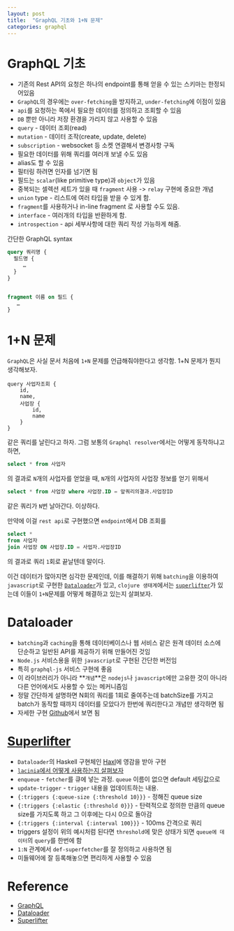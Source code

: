 ```yaml
---
layout: post
title:  "GraphQL 기초와 1+N 문제"
categories: graphql
---
```


# GraphQL 기초
- 기존의 Rest API의 요청은 하나의 endpoint를 통해 얻을 수 있는 스키마는 한정되어있음
- `GraphQL`의 경우에는 `over-fetching`을 방지하고, `under-fetching`에 이점이 있음
- `api`를 요청하는 쪽에서 필요한 데이터를 정의하고 조회할 수 있음
- `DB` 뿐만 아니라 저장 환경을 가리지 않고 사용할 수 있음
- `query` - 데이터 조회(read)
- `mutation` - 데이터 조작(create, update, delete)
- `subscription` - websocket 등 소켓 연결해서 변경사항 구독
- 필요한 데이터를 위해 쿼리를 여러개 보낼 수도 있음
- alias도 할 수 있음
- 필터링 하려면 인자를 넘기면 됨
- 필드는 `scalar`(like primitive type)과 `object`가 있음
- 중복되는 셀렉션 세트가 있을 때 `fragment` 사용 -> `relay` 구현에 중요한 개념
- `union` type - 리스트에 여러 타입을 받을 수 있게 함.
- `fragment`를 사용하거나 in-line fragment 로 사용할 수도 있음.
- `interface` - 여러개의 타입을 반환하게 함.
- `introspection` - api 세부사항에 대한 쿼리 작성 가능하게 해줌.

간단한 GraphQL syntax
```graphql
query 쿼리명 {
  필드명 {
     …
  }
}


fragment 이름 on 필드 {
   …
}
```

# 1+N 문제
`GraphQL`은 사실 문서 처음에 `1+N` 문제를 언급해줘야한다고 생각함. 1+N 문제가 뭔지 생각해보자.
```
query 사업자조회 {
    id,
    name,
    사업장 {
        id,
        name
    }
}
```
같은 쿼리를 날린다고 하자. 그럼 보통의 `Graphql resolver`에서는 어떻게 동작하냐고 하면,
```sql
select * from 사업자
```
의 결과로 `N`개의 사업자를 얻었을 때, `N`개의 사업자의 사업장 정보를 얻기 위해서
```sql
select * from 사업장 where 사업장.ID = 앞쿼리의결과.사업장ID
```
같은 쿼리가 `N`번 날아간다. 이상하다.

만약에 이걸 `rest api`로 구현했으면 `endpoint`에서 DB 조회를
```sql
select *
from 사업자
join 사업장 ON 사업장.ID = 사업자.사업장ID
```
의 결과로 쿼리 `1`회로 끝날텐데 말이다.

이건 데이터가 많아지면 심각한 문제인데, 이를 해결하기 위해 `batching`을 이용하여 `javascript`로 구현한 [`Dataloader`][dataloader]가 있고, `clojure 생태계`에서는 [`superlifter`][superlifter]가 있는데 이들이 `1+N`문제를 어떻게 해결하고 있는지 살펴보자.

# Dataloader
- `batching`과 `caching`을 통해 데이터베이스나 웹 서비스 같은 원격 데이터 소스에 단순하고 일반된 API를 제공하기 위해 만들어진 것임
- `Node.js` 서비스용을 위한 `javascript`로 구현된 간단한 버전임
- 특히 `graphql-js` 서비스 구현에 좋음
- 이 라이브러리가 아니라 **`개념`**은 `nodejs`나 `javascript`에만 고유한 것이 아니라 다른 언어에서도 사용할 수 있는 메커니즘임
- 정말 간단하게 설명하면 N회의 쿼리를 1회로 줄여주는데 batchSize를 가지고 batch가 동작할 때까지 데이터를 모았다가 한번에 쿼리한다고 개념만 생각하면 됨
- 자세한 구현 [Github][dataloader]에서 보면 됨

# [Superlifter][superlifter]
- `Dataloader`의 Haskell 구현체인 [Haxl](https://github.com/facebook/Haxl)에 영감을 받아 구현
- [`lacinia`에서 어떻게 사용하는지 살펴보자](https://github.com/oliyh/superlifter#lacinia-usage)
- `enqueue` - `fetcher`를 큐에 넣는 과정. `queue` 이름이 없으면 default 세팅값으로
- `update-trigger` - `trigger` 내용을 업데이트하는 내용.
- `{:triggers {:queue-size {:threshold 10}}}` - 정해진 queue size
- `{:triggers {:elastic {:threshold 0}}}` - 탄력적으로 정의한 만큼의 queue size를 가지도록 하고 그 이후에는 다시 0으로 돌아감
- `{:triggers {:interval {:interval 100}}}` - 100ms 간격으로 쿼리
- triggers 설정이 위의 예시처럼 된다면 `threshold`에 맞은 상태가 되면 `queue에 데이터`의 `query`를 한번에 함
- `1:N` 관계에서 `def-superfetcher`를 잘 정의하고 사용하면 됨
- 미들웨어에 잘 등록해놓으면 편리하게 사용할 수 있음

# Reference
- [GraphQL][graphql]
- [Dataloader][dataloader]
- [Superlifter][superlifter]


[graphql]:https://graphql.org/
[dataloader]:https://github.com/graphql/dataloader
[superlifter]:https://github.com/oliyh/superlifter
